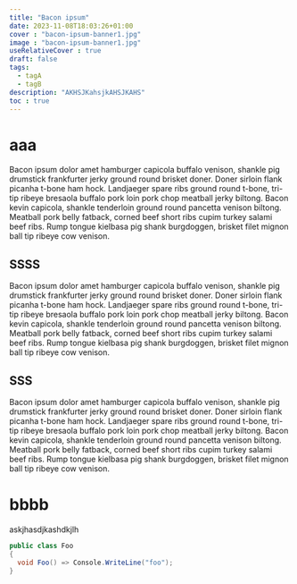 ```yaml
---
title: "Bacon ipsum"
date: 2023-11-08T18:03:26+01:00
cover : "bacon-ipsum-banner1.jpg"
image : "bacon-ipsum-banner1.jpg"
useRelativeCover : true
draft: false
tags:
  - tagA
  - tagB
description: "AKHSJKahsjkAHSJKAHS"
toc : true
---
```


# aaa

Bacon ipsum dolor amet hamburger capicola buffalo venison, shankle pig drumstick frankfurter jerky ground round brisket doner. Doner sirloin flank picanha t-bone ham hock. Landjaeger spare ribs ground round t-bone, tri-tip ribeye bresaola buffalo pork loin pork chop meatball jerky biltong. Bacon kevin capicola, shankle tenderloin ground round pancetta venison biltong. Meatball pork belly fatback, corned beef short ribs cupim turkey salami beef ribs. Rump tongue kielbasa pig shank burgdoggen, brisket filet mignon ball tip ribeye cow venison.

## SSSS

Bacon ipsum dolor amet hamburger capicola buffalo venison, shankle pig drumstick frankfurter jerky ground round brisket doner. Doner sirloin flank picanha t-bone ham hock. Landjaeger spare ribs ground round t-bone, tri-tip ribeye bresaola buffalo pork loin pork chop meatball jerky biltong. Bacon kevin capicola, shankle tenderloin ground round pancetta venison biltong. Meatball pork belly fatback, corned beef short ribs cupim turkey salami beef ribs. Rump tongue kielbasa pig shank burgdoggen, brisket filet mignon ball tip ribeye cow venison.


## SSS

Bacon ipsum dolor amet hamburger capicola buffalo venison, shankle pig drumstick frankfurter jerky ground round brisket doner. Doner sirloin flank picanha t-bone ham hock. Landjaeger spare ribs ground round t-bone, tri-tip ribeye bresaola buffalo pork loin pork chop meatball jerky biltong. Bacon kevin capicola, shankle tenderloin ground round pancetta venison biltong. Meatball pork belly fatback, corned beef short ribs cupim turkey salami beef ribs. Rump tongue kielbasa pig shank burgdoggen, brisket filet mignon ball tip ribeye cow venison.

# bbbb
askjhasdjkashdkjlh


```csharp
public class Foo
{
  void Foo() => Console.WriteLine("foo");
}

```